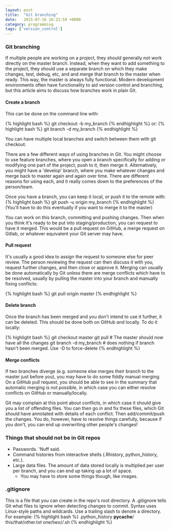 ```yaml
---
layout: post
title:  "Git branching"
date:   2015-07-16 16:22:59 +0000
category: programming
tags: ['version_control']
---
```


### Git branching
If multiple people are working on a project, they should generally not work directly on the master branch. Instead, when they want to add something to the project, they should use a separate branch on which they make changes, test, debug, etc, and and merge that branch to the master when ready. This way, the master is always fully functional. Modern development environments often have functionality to aid version control and branching, but this article aims to discuss how branches work in plain Git.

#### Create a branch
This can be done on the command line with:

{% highlight bash %}
    git checkout -b my_branch
{% endhighlight %}
or:
{% highlight bash %}
    git branch -d my_branch
{% endhighlight %}

You can have multiple local branches and switch between them with git checkout.

There are a few different ways of using branches in Git. You might choose to use feature branches, where you open a branch specifically for adding or modifying one part of the project, push to it, then merge it. Alternatively, you might have a 'develop' branch, where you make whatever changes and merge back to master again and again over time. There are different reasons for using each, and it really comes down to the preferences of the person/team.

Once you have a branch, you can keep it local, or push it to the remote with:
{% highlight bash %}
    git push -u origin my_branch
{% endhighlight %}
(You'll have to do this eventually if you want to merge it to the master)

You can work on this branch, committing and pushing changes. Then when you think it's ready to be put into staging/production, you can request to have it merged. This would be a pull request on GitHub, a merge request on Gitlab, or whatever equivalent your Git server may have.

#### Pull request
It's usually a good idea to assign the request to someone else for peer review. The person reviewing the request can then discuss it with you, request further changes, and then close or approve it. Merging can usually be done automatically by Git unless there are merge conflicts which have to be resolved, usually by pulling the master into your branch and manually fixing conflicts:

{% highlight bash %}
    git pull origin master
{% endhighlight %}

#### Delete branch
Once the branch has been merged and you don't intend to use it further, it can be deleted. This should be done both on GitHub and locally. To do it locally:

{% highlight bash %}
    git checkout master
    git pull  # The master should now have all the changes
    git branch -d my_branch  # does nothing if branch hasn't been merged. Use -D to force-delete
{% endhighlight %}

#### Merge conflicts
If two branches diverge (e.g. someone else merges their branch to the master just before you), you may have to do some fiddly manual merging. On a GitHub pull request, you should be able to see in the summary that automatic merging is not possible, in which case you can either resolve conflicts on GitHub or manually/locally.

Git may complain at this point about conflicts, in which case it should give you a list of offending files. You can then go in and fix these files, which Git should have annotated with details of each conflict. Then add/commit/push the changes. You do, however, have to resolve things carefully, because if you don't, you can end up overwriting other people's changes!

### Things that should not be in Git repos

- Passwords. 'Nuff said.
- Command histories from interactive shells (.Rhistory, python_history, etc.).
- Large data files. The amount of data stored locally is multiplied per user per branch, and you can end up taking up a lot of space.
  - You may have to store some things though, like images.

### .gitignore
This is a file that you can create in the repo's root directory. A .gitignore tells Git what files to ignore when detecting changes to commit. Syntax uses Linux-style paths and wildcards. Use a trailing slash to denote a directory. For example:
{% highlight bash %}
    .python_history
    __pycache__/
    this/that/other.txt
    one/two/*/*.sh
{% endhighlight %}
